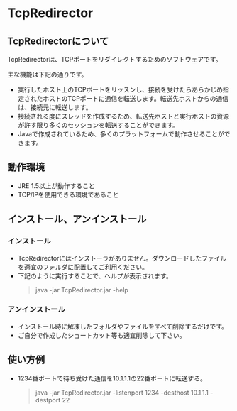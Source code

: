 # TcpRedirector

## TcpRedirectorについて

TcpRedirectorは、TCPポートをリダイレクトするためのソフトウェアです。

主な機能は下記の通りです。

* 実行したホスト上のTCPポートをリッスンし、接続を受けたらあらかじめ指定されたホストのTCPポートに通信を転送します。転送先ホストからの通信は、接続元に転送します。
* 接続される度にスレッドを作成するため、転送先ホストと実行ホストの資源が許す限り多くのセッションを転送することができます。
* Javaで作成されているため、多くのプラットフォームで動作させることができます。


## 動作環境

* JRE 1.5以上が動作すること
* TCP/IPを使用できる環境であること


## インストール、アンインストール

### インストール
* TcpRedirectorにはインストーラがありません。ダウンロードしたファイルを適宜のフォルダに配置してご利用ください。
* 下記のように実行することで、ヘルプが表示されます。
  > java -jar TcpRedirector.jar -help

### アンインストール
* インストール時に解凍したフォルダやファイルをすべて削除するだけです。
* ご自分で作成したショートカット等も適宜削除して下さい。


## 使い方例

* 1234番ポートで待ち受けた通信を10.1.1.1の22番ポートに転送する。
  > java -jar TcpRedirector.jar -listenport 1234 -desthost 10.1.1.1 -destport 22
